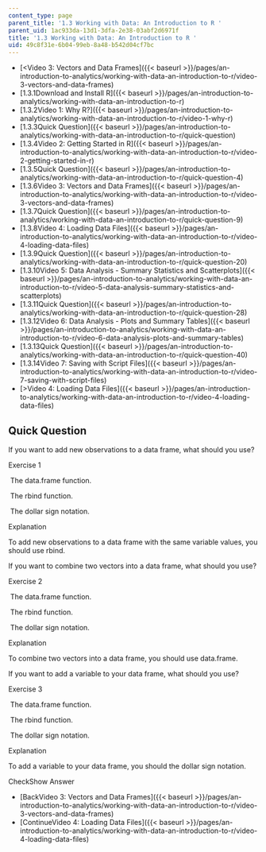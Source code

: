 ```yaml
---
content_type: page
parent_title: '1.3 Working with Data: An Introduction to R '
parent_uid: 1ac933da-13d1-3dfa-2e38-03abf2d6971f
title: '1.3 Working with Data: An Introduction to R '
uid: 49c8f31e-6b04-99eb-8a48-b542d04cf7bc
---
```


*   [<Video 3: Vectors and Data Frames]({{< baseurl >}}/pages/an-introduction-to-analytics/working-with-data-an-introduction-to-r/video-3-vectors-and-data-frames)
*   [1.3.1Download and Install R]({{< baseurl >}}/pages/an-introduction-to-analytics/working-with-data-an-introduction-to-r)
*   [1.3.2Video 1: Why R?]({{< baseurl >}}/pages/an-introduction-to-analytics/working-with-data-an-introduction-to-r/video-1-why-r)
*   [1.3.3Quick Question]({{< baseurl >}}/pages/an-introduction-to-analytics/working-with-data-an-introduction-to-r/quick-question)
*   [1.3.4Video 2: Getting Started in R]({{< baseurl >}}/pages/an-introduction-to-analytics/working-with-data-an-introduction-to-r/video-2-getting-started-in-r)
*   [1.3.5Quick Question]({{< baseurl >}}/pages/an-introduction-to-analytics/working-with-data-an-introduction-to-r/quick-question-4)
*   [1.3.6Video 3: Vectors and Data Frames]({{< baseurl >}}/pages/an-introduction-to-analytics/working-with-data-an-introduction-to-r/video-3-vectors-and-data-frames)
*   [1.3.7Quick Question]({{< baseurl >}}/pages/an-introduction-to-analytics/working-with-data-an-introduction-to-r/quick-question-9)
*   [1.3.8Video 4: Loading Data Files]({{< baseurl >}}/pages/an-introduction-to-analytics/working-with-data-an-introduction-to-r/video-4-loading-data-files)
*   [1.3.9Quick Question]({{< baseurl >}}/pages/an-introduction-to-analytics/working-with-data-an-introduction-to-r/quick-question-20)
*   [1.3.10Video 5: Data Analysis - Summary Statistics and Scatterplots]({{< baseurl >}}/pages/an-introduction-to-analytics/working-with-data-an-introduction-to-r/video-5-data-analysis-summary-statistics-and-scatterplots)
*   [1.3.11Quick Question]({{< baseurl >}}/pages/an-introduction-to-analytics/working-with-data-an-introduction-to-r/quick-question-28)
*   [1.3.12Video 6: Data Analysis - Plots and Summary Tables]({{< baseurl >}}/pages/an-introduction-to-analytics/working-with-data-an-introduction-to-r/video-6-data-analysis-plots-and-summary-tables)
*   [1.3.13Quick Question]({{< baseurl >}}/pages/an-introduction-to-analytics/working-with-data-an-introduction-to-r/quick-question-40)
*   [1.3.14Video 7: Saving with Script Files]({{< baseurl >}}/pages/an-introduction-to-analytics/working-with-data-an-introduction-to-r/video-7-saving-with-script-files)
*   [\>Video 4: Loading Data Files]({{< baseurl >}}/pages/an-introduction-to-analytics/working-with-data-an-introduction-to-r/video-4-loading-data-files)

Quick Question
--------------

If you want to add new observations to a data frame, what should you use?

Exercise 1

&nbsp;The data.frame function.&nbsp;

&nbsp;The rbind function.&nbsp;

&nbsp;The dollar sign notation.&nbsp;

Explanation

To add new observations to a data frame with the same variable values, you should use rbind.

If you want to combine two vectors into a data frame, what should you use?

Exercise 2

&nbsp;The data.frame function.&nbsp;

&nbsp;The rbind function.&nbsp;

&nbsp;The dollar sign notation.&nbsp;

Explanation

To combine two vectors into a data frame, you should use data.frame.

If you want to add a variable to your data frame, what should you use?

Exercise 3

&nbsp;The data.frame function.&nbsp;

&nbsp;The rbind function.&nbsp;

&nbsp;The dollar sign notation.&nbsp;

Explanation

To add a variable to your data frame, you should the dollar sign notation.

CheckShow Answer

*   [BackVideo 3: Vectors and Data Frames]({{< baseurl >}}/pages/an-introduction-to-analytics/working-with-data-an-introduction-to-r/video-3-vectors-and-data-frames)
*   [ContinueVideo 4: Loading Data Files]({{< baseurl >}}/pages/an-introduction-to-analytics/working-with-data-an-introduction-to-r/video-4-loading-data-files)